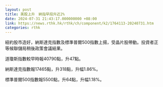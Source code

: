```yaml
---
layout: post
title: 美股上升　納指早段升近2%
date: 2024-07-31 21:43:17.000000000 +08:00
link: https://news.rthk.hk/rthk/ch/component/k2/1764113-20240731.htm
categories: rthk
---
```


紐約股市造好，納斯達克指數及標準普爾500指數上揚，受晶片股帶動。投資者正等候聯儲局稍後政策會議結果。

道瓊斯指數較早時報40790點，升47點。

納斯達克指數報17465點，升318點，升幅1.86%。

標準普爾500指數報5500點，升64點，升幅1.18%。
